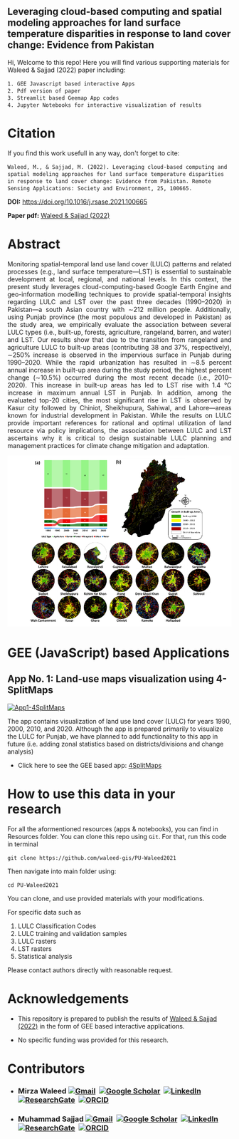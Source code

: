 ## Leveraging cloud-based computing and spatial modeling approaches for land surface temperature disparities in response to land cover change: Evidence from Pakistan


Hi, Welcome to this repo!
Here you will find various supporting materials for Waleed & Sajjad (2022) paper including:

    1. GEE Javascript based interactive Apps
    2. Pdf version of paper
    3. Streamlit based Geemap App codes
    4. Jupyter Notebooks for interactive visualization of results

Citation
========

If you find this work usefull in any way, don't forget to cite: 
    
    Waleed, M., & Sajjad, M. (2022). Leveraging cloud-based computing and spatial modeling approaches for land surface temperature disparities in response to land cover change: Evidence from Pakistan. Remote Sensing Applications: Society and Environment, 25, 100665.



**DOI:** https://doi.org/10.1016/j.rsase.2021.100665

**Paper pdf:** [Waleed & Sajjad (2022)][waleed2021]


# Abstract

<p style='text-align: justify;'> Monitoring spatial-temporal land use land cover (LULC) patterns and related processes (e.g., land surface temperature—LST) is essential to sustainable development at local, regional, and national levels. In this context, the present study leverages cloud-computing-based Google Earth Engine and geo-information modelling techniques to provide spatial-temporal insights regarding LULC and LST over the past three decades (1990–2020) in Pakistan—a south Asian country with ∼212 million people. Additionally, using Punjab province (the most populous and developed in Pakistan) as the study area, we empirically evaluate the association between several LULC types (i.e., built-up, forests, agriculture, rangeland, barren, and water) and LST. Our results show that due to the transition from rangeland and agriculture LULC to built-up areas (contributing 38 and 37%, respectively), ∼250% increase is observed in the impervious surface in Punjab during 1990–2020. While the rapid urbanization has resulted in ∼8.5 percent annual increase in built-up area during the study period, the highest percent change (∼10.5%) occurred during the most recent decade (i.e., 2010–2020). This increase in built-up areas has led to LST rise with 1.4 °C increase in maximum annual LST in Punjab. In addition, among the evaluated top-20 cities, the most significant rise in LST is observed by Kasur city followed by Chiniot, Sheikhupura, Sahiwal, and Lahore—areas known for industrial development in Pakistan. While the results on LULC provide important references for rational and optimal utilization of land resource via policy implications, the association between LULC and LST ascertains why it is critical to design sustainable LULC planning and management practices for climate change mitigation and adaptation. </p>


[<img src="Material/images/change_map.png" title="Waleed et al. 2021" />](https://doi.org/10.1016/j.rsase.2021.100665)


GEE (JavaScript) based Applications
============================


## App No. 1: Land-use maps visualization using 4-SplitMaps


[<img src="Material\images\app1_ss.png" title="App1-4SplitMaps" />](https://waleedgis.users.earthengine.app/view/pululcapp24splitmaps)




The app contains visualization of land use land cover (LULC) for years 1990, 2000, 2010, and 2020. Although the app is prepared primarily to visualize the LULC for Punjab, we have planned to add functionality to this app in future (i.e. adding zonal statistics based on districts/divisions and change analysis)




- Click here to see the GEE based app: [4SplitMaps](https://waleedgis.users.earthengine.app/view/pululcapp24splitmaps)


How to use this data in your research
===========================================

For all the aformentioned resources (apps & notebooks), you can find in Resources folder. You can clone this repo using `Git`. For that, run this code in terminal 

    git clone https://github.com/waleed-gis/PU-Waleed2021

Then navigate into main folder using:

    cd PU-Waleed2021

You can clone, and use provided materials with your modifications. 

For specific data such as 
1) LULC Classification Codes
2) LULC training and validation samples
3) LULC rasters
4) LST rasters
5) Statistical analysis 

Please contact authors directly with reasonable request.

Acknowledgements
================

- This repository is prepared to publish the results of [Waleed & Sajjad (2022)][waleed2021] in the form of GEE based interactive applications.

- No specific funding was provided for this research.

Contributors
============

- ### Mirza Waleed [<img src="https://edent.github.io/SuperTinyIcons/images/svg/gmail.svg" width="30" title="Gmail" />][Gmail]&nbsp; [<img src="https://edent.github.io/SuperTinyIcons/images/svg/google_scholar.svg" width="30" title="Google Scholar" />][Google Scholar]&nbsp; [<img src="https://edent.github.io/SuperTinyIcons/images/svg/linkedin.svg" width="30" title="LinkedIn" />][LinkedIn]&nbsp; [<img src="https://edent.github.io/SuperTinyIcons/images/svg/researchgate.svg" width="30" title="ResearchGate" />][ResearchGate]&nbsp; [<img src="https://edent.github.io/SuperTinyIcons/images/svg/orcid.svg" width="30" title="ORCID" />][orcid]&nbsp;

- ### Muhammad Sajjad [<img src="https://edent.github.io/SuperTinyIcons/images/svg/gmail.svg" width="30" title="Gmail" />][Gmail1]&nbsp; [<img src="https://edent.github.io/SuperTinyIcons/images/svg/google_scholar.svg" width="30" title="Google Scholar" />][Google Scholar1]&nbsp; [<img src="https://edent.github.io/SuperTinyIcons/images/svg/linkedin.svg" width="30" title="LinkedIn" />][LinkedIn1]&nbsp; [<img src="https://edent.github.io/SuperTinyIcons/images/svg/researchgate.svg" width="30" title="ResearchGate" />][ResearchGate1]&nbsp; [<img src="https://edent.github.io/SuperTinyIcons/images/svg/orcid.svg" width="30" title="ORCID" />][orcid1]&nbsp;

[Google Scholar]: https://scholar.google.com/citations?user=mx4VhG4AAAAJ&hl=en
[LinkedIn]: https://www.linkedin.com/in/mirzawaleed197
[ResearchGate]: https://www.researchgate.net/profile/Mirza-Waleed
[orcid]: https://orcid.org/0000-0003-0006-2490
[Gmail]: mailto:mirzawaleed197@gmail.com

[waleed2021]: https://drive.google.com/file/d/15S7TzBYdyYUBULQ9UUQ6ngeI-G6fhRTx/view?usp=sharing

[Google Scholar1]: https://scholar.google.com/citations?user=iuXamUEAAAAJ&hl=en
[LinkedIn1]: https://www.linkedin.com/in/muhammad-sajjad-ph-d-05590865/
[ResearchGate1]: https://www.researchgate.net/profile/Muhammad-Sajjad-4
[orcid1]: https://orcid.org/0000-0002-1576-1342
[Gmail1]: mailto:mah.sajjad@hotmail.com
